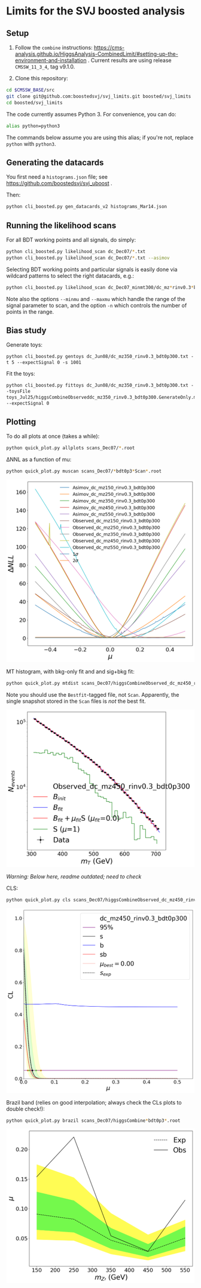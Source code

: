 # Limits for the SVJ boosted analysis

## Setup 

1. Follow the `combine` instructions: https://cms-analysis.github.io/HiggsAnalysis-CombinedLimit/#setting-up-the-environment-and-installation .
Current results are using release `CMSSW_11_3_4`, tag v9.1.0.

2. Clone this repository:

```bash
cd $CMSSW_BASE/src
git clone git@github.com:boostedsvj/svj_limits.git boosted/svj_limits
cd boosted/svj_limits
```

The code currently assumes Python 3.
For convenience, you can do:

```bash
alias python=python3
```

The commands below assume you are using this alias; if you're not, replace `python` with `python3`.


## Generating the datacards

You first need a `histograms.json` file; see https://github.com/boostedsvj/svj_uboost .

Then:

```bash
python cli_boosted.py gen_datacards_v2 histograms_Mar14.json
```


## Running the likelihood scans

For all BDT working points and all signals, do simply:

```bash
python cli_boosted.py likelihood_scan dc_Dec07/*.txt
python cli_boosted.py likelihood_scan dc_Dec07/*.txt --asimov
```

Selecting BDT working points and particular signals is easily done via wildcard patterns to select the right datacards, e.g.:

```bash
python cli_boosted.py likelihood_scan dc_Dec07_minmt300/dc_mz*rinv0.3*bdt0p{0,3,5}*.txt --asimov --minmu -.5 --maxmu .5 -n 100
```

Note also the options `--minmu` and `--maxmu` which handle the range of the signal parameter to scan, and the option `-n` which controls the number of points in the range.


## Bias study

Generate toys:

```
python cli_boosted.py gentoys dc_Jun08/dc_mz350_rinv0.3_bdt0p300.txt -t 5 --expectSignal 0 -s 1001
```

Fit the toys:

```
python cli_boosted.py fittoys dc_Jun08/dc_mz350_rinv0.3_bdt0p300.txt --toysFile toys_Jul25/higgsCombineObserveddc_mz350_rinv0.3_bdt0p300.GenerateOnly.mH120.1001.root --expectSignal 0
```


## Plotting


To do all plots at once (takes a while):

```bash
python quick_plot.py allplots scans_Dec07/*.root
```


ΔNNL as a function of mu:

```bash
python quick_plot.py muscan scans_Dec07/*bdt0p3*Scan*.root
```

![muscan](example_plots/muscan.png)


MT histogram, with bkg-only fit and and sig+bkg fit:

```bash
python quick_plot.py mtdist scans_Dec07/higgsCombineObserved_dc_mz450_rinv0.3_bdt0p300Bestfit.MultiDimFit.mH120.root
```

Note you should use the `Bestfit`-tagged file, not `Scan`.
Apparently, the single snapshot stored in the `Scan` files is _not_ the best fit.


![mtdist](example_plots/mtdist.png)

_Warning: Below here, readme outdated; need to check_

CLS:

```bash
python quick_plot.py cls scans_Dec07/higgsCombineObserved_dc_mz450_rinv0.3_bdt0p300.MultiDimFit.mH120.root scans_Dec07/higgsCombineAsimov_dc_mz450_rinv0.3_bdt0p300.MultiDimFit.mH120.root
```

![cls](example_plots/cls.png)


Brazil band (relies on good interpolation; always check the CLs plots to double check!):

```bash
python quick_plot.py brazil scans_Dec07/higgsCombine*bdt0p3*.root
```

![brazil](example_plots/brazil.png)

